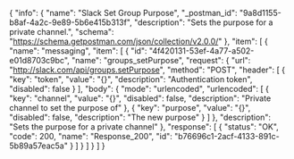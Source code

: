 {
  "info": {
    "name": "Slack Set Group Purpose",
    "_postman_id": "9a8d1155-b8af-4a2c-9e89-5b6e415b313f",
    "description": "Sets the purpose for a private channel.",
    "schema": "https://schema.getpostman.com/json/collection/v2.0.0/"
  },
  "item": [
    {
      "name": "messaging",
      "item": [
        {
          "id": "4f420131-53ef-4a77-a502-e01d8703c9bc",
          "name": "groups_setPurpose",
          "request": {
            "url": "http://slack.com/api/groups.setPurpose",
            "method": "POST",
            "header": [
              {
                "key": "token",
                "value": "{}",
                "description": "Authentication token",
                "disabled": false
              }
            ],
            "body": {
              "mode": "urlencoded",
              "urlencoded": [
                {
                  "key": "channel",
                  "value": "{}",
                  "disabled": false,
                  "description": "Private channel to set the purpose of"
                },
                {
                  "key": "purpose",
                  "value": "{}",
                  "disabled": false,
                  "description": "The new purpose"
                }
              ]
            },
            "description": "Sets the purpose for a private channel"
          },
          "response": [
            {
              "status": "OK",
              "code": 200,
              "name": "Response_200",
              "id": "b76696c1-2acf-4133-891c-5b89a57eac5a"
            }
          ]
        }
      ]
    }
  ]
}